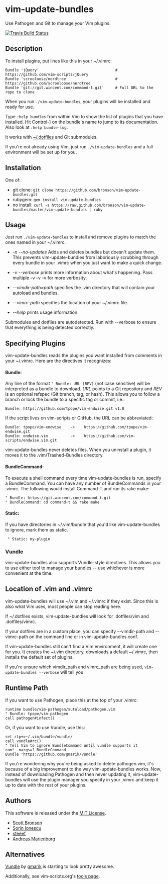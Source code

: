 # vim-update-bundles

Use Pathogen and Git to manage your Vim plugins.

[![Travis Build Status](http://travis-ci.org/bronson/vim-update-bundles.png)](http://travis-ci.org/bronson/vim-update-bundles)


## Description

To install plugins, put lines like this in your ~/.vimrc:

    Bundle 'jQuery'                                  # https://github.com/vim-scripts/jQuery
    Bundle 'scrooloose/nerdtree'                     # https://github.com/scrooloose/nerdtree
    Bundle 'git://git.wincent.com/command-t.git'     # Full URL to the repo to clone

When you run `./vim-update-bundles`, your plugins will be installed and ready for use.

Type `:help bundles` from within Vim to show the list of plugins that you have installed.
Hit Control-] on the bundle's name to jump to its documentation.
Also look at `:help bundle-log`.

It works with [~/.dotfiles](http://github.com/ryanb/dotfiles) and Git submodules.

If you're not already using Vim, just run `./vim-update-bundles` and a full environment
will be set up for you.


## Installation

One of:

* git clone: `git clone https://github.com/bronson/vim-update-bundles.git`
* rubygem: `gem install vim-update-bundles`
* no install: `curl -s https://raw.github.com/bronson/vim-update-bundles/master/vim-update-bundles | ruby`


## Usage

Just run `./vim-update-bundles` to install and remove plugins to match
the ones named in your ~/.vimrc.

* _-n -\-no-updates_ Adds and deletes bundles but doesn't update them.
  This prevents vim-update-bundles from laboriously scrubbing through every
  bundle in your .vimrc when you just want to make a quick change.

* _-v -\-verbose_ prints more information about what's happening.
  Pass multiple -v -v -v for more verbosity.

* _-\-vimdir-path=path_ specifies the .vim directory that will contain
  your autoload and bundles.

* _-\-vimrc-path_ specifies the location of your ~/.vimrc file.

* _-\-help_ prints usage information.

Submodules and dotfiles are autodetected.  Run with --verbose to ensure
that everything is being detected correctly.


## Specifying Plugins

vim-update-bundles reads the plugins you want installed from comments in your ~/.vimrc.
Here are the directives it recognizes:

#### Bundle:

Any line of the format `" Bundle: URL [REV]` (not case sensitive) will be
interpreted as a bundle to download.  _URL_ points to a Git repository and
_REV_ is an optional refspec (Git branch, tag, or hash). This allows you to
follow a branch or lock the bundle to a specific tag or commit, i.e.:

    Bundle: https://github.com/tpope/vim-endwise.git v1.0

If the script lives on vim-scripts or GitHub, the URL can be abbreviated:

    Bundle: tpope/vim-endwise    ->    https://github.com/tpope/vim-endwise.git
    Bundle: endwise.vim          ->    https://github.com/vim-scripts/endwise.vim.git

vim-update-bundles never deletes files.  When you uninstall a plugin, it moves it to the .vim/Trashed-Bundles directory.

#### BundleCommand:

To execute a shell command every time vim-update-bundles is run, specify a
BundleCommand.  You can have any number of BundleCommands in your .vimrc.
The following would install Command-T and run its rake make:

    " Bundle: https://git.wincent.com/command-t.git
    " BundleCommand: cd command-t && rake make

#### Static:

If you have directories in ~/.vim/bundle that you'd like vim-update-bundles to
ignore, mark them as static.

     " Static: my-plugin

### Vundle

vim-update-bundles also supports Vundle-style directives.  This allows you to use
either tool to manage your bundles -- use whichever is more convenient at the time.


## Location of .vim and .vimrc

vim-update-bundles will use ~/.vim and ~/.vimrc if they exist.
Since this is also what Vim uses, most people can stop reading here.

If ~/.dotfiles exists, vim-update-bundles will look for .dotfiles/vim and .dotfiles/vimrc.

If your dotfiles are in a custom place, you can specify --vimdir-path and --vimrc-path
on the command line or in vim-update-bundles.conf.

If vim-update-bundles still can't find a Vim environment, it will create one for you.
It creates the ~/.vim directory, downloads a default ~/.vimrc, then installs the default
set of plugins.

If you're unsure which vimdir_path and vimrc_path are being used,
`vim-update-bundles --verbose` will tell you.


## Runtime Path

If you want to use Pathogen, place this at the top of your .vimrc:

    runtime bundle/vim-pathogen/autoload/pathogen.vim
    " Bundle: tpope/vim-pathogen
    call pathogen#infect()

Or, if you want to use Vundle, use this:

    set rtp+=~/.vim/bundle/vundle/
    call vundle#rc()
    " Tell Vim to ignore BundleCommand until vundle supports it
    com! -nargs=? BundleCommand
    Bundle 'https://github.com/gmarik/vundle'

If you're wondering why you're being asked to delete pathogen.vim, it's because
of a big improvement to the way vim-update-bundles works.  Now, instead of
downloading Pathogen and then never updating it, vim-update-bundles will use
the plugin manager you specify in your .vimrc and keep it up to date with the
rest of your plugins.


## Authors

This software is released under the [MIT License](http://en.wikipedia.org/wiki/Mit_license).

* [Scott Bronson](http://github.com/bronson)
* [Sorin Ionescu](http://github.com/sorin-ionescu)
* [steeef](http://github.com/steeef)
* [Andreas Marienborg](http://github.com/omega)


## Alternatives

[Vundle](http://github.com/gmarik/vundle) by [gmarik](http://github.com/gmarik) is starting to look pretty awesome. 

Additionally, see vim-scripts.org's [tools page](http://vim-scripts.org/vim/tools.html).

